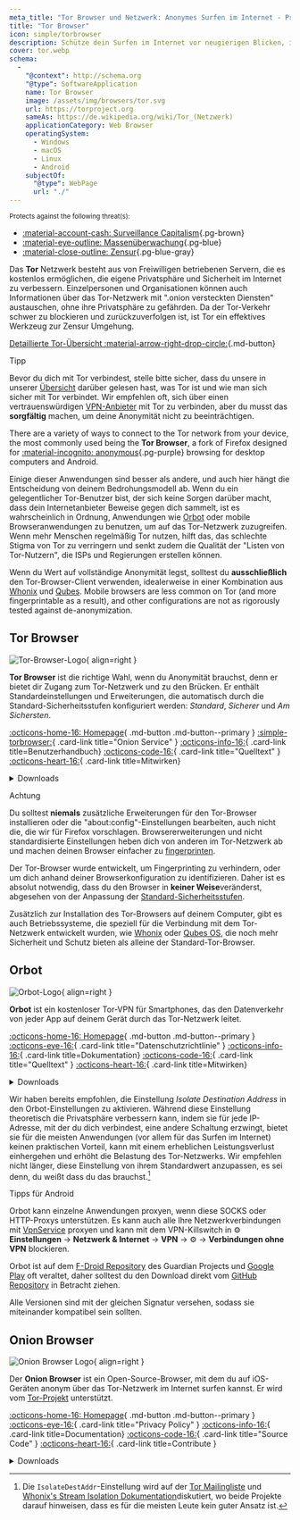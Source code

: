 ```yaml
---
meta_title: "Tor Browser und Netzwerk: Anonymes Surfen im Internet - Privacy Guides"
title: "Tor Browser"
icon: simple/torbrowser
description: Schütze dein Surfen im Internet vor neugierigen Blicken, indem du das Tor-Netzwerk nutzt, ein sicheres Netzwerk, das die Zensur umgeht.
cover: tor.webp
schema:
  - 
    "@context": http://schema.org
    "@type": SoftwareApplication
    name: Tor Browser
    image: /assets/img/browsers/tor.svg
    url: https://torproject.org
    sameAs: https://de.wikipedia.org/wiki/Tor_(Netzwerk)
    applicationCategory: Web Browser
    operatingSystem:
      - Windows
      - macOS
      - Linux
      - Android
    subjectOf:
      "@type": WebPage
      url: "./"
---
```


<small>Protects against the following threat(s):</small>

- [:material-account-cash: Surveillance Capitalism](basics/common-threats.md#surveillance-as-a-business-model ""){.pg-brown}
- [:material-eye-outline: Massenüberwachung](basics/common-threats.md#mass-surveillance-programs ""){.pg-blue}
- [:material-close-outline: Zensur](basics/common-threats.md#avoiding-censorship ""){.pg-blue-gray}

Das **Tor** Netzwerk besteht aus von Freiwilligen betriebenen Servern, die es kostenlos ermöglichen, die eigene Privatsphäre und Sicherheit im Internet zu verbessern. Einzelpersonen und Organisationen können auch Informationen über das Tor-Netzwerk mit ".onion versteckten Diensten" austauschen, ohne ihre Privatsphäre zu gefährden. Da der Tor-Verkehr schwer zu blockieren und zurückzuverfolgen ist, ist Tor ein effektives Werkzeug zur Zensur Umgehung.

[Detaillierte Tor-Übersicht :material-arrow-right-drop-circle:](advanced/tor-overview.md ""){.md-button}

<div class="admonition tip" markdown>
<p class="admonition-title">Tipp</p>

Bevor du dich mit Tor verbindest, stelle bitte sicher, dass du unsere in unserer [Übersicht](advanced/tor-overview.md) darüber gelesen hast, was Tor ist und wie man sich sicher mit Tor verbindet. Wir empfehlen oft, sich über einen vertrauenswürdigen [VPN-Anbieter](vpn.md) mit Tor zu verbinden, aber du musst das **sorgfältig** machen, um deine Anonymität nicht zu beeinträchtigen.

</div>

There are a variety of ways to connect to the Tor network from your device, the most commonly used being the **Tor Browser**, a fork of Firefox designed for [:material-incognito: anonymous](basics/common-threats.md#anonymity-vs-privacy ""){.pg-purple} browsing for desktop computers and Android.

Einige dieser Anwendungen sind besser als andere, und auch hier hängt die Entscheidung von deinem Bedrohungsmodell ab. Wenn du ein gelegentlicher Tor-Benutzer bist, der sich keine Sorgen darüber macht, dass dein Internetanbieter Beweise gegen dich sammelt, ist es wahrscheinlich in Ordnung, Anwendungen wie [Orbot](#orbot) oder mobile Browseranwendungen zu benutzen, um auf das Tor-Netzwerk zuzugreifen. Wenn mehr Menschen regelmäßig Tor nutzen, hilft das, das schlechte Stigma von Tor zu verringern und senkt zudem die Qualität der "Listen von Tor-Nutzern", die ISPs und Regierungen erstellen können.

Wenn du Wert auf vollständige Anonymität legst, solltest du **ausschließlich** den Tor-Browser-Client verwenden, idealerweise in einer Kombination aus [Whonix](desktop.md#whonix) und [Qubes](desktop.md#qubes-os). Mobile browsers are less common on Tor (and more fingerprintable as a result), and other configurations are not as rigorously tested against de-anonymization.

## Tor Browser

<div class="admonition recommendation" markdown>

![Tor-Browser-Logo](assets/img/browsers/tor.svg){ align=right }

**Tor Browser** ist die richtige Wahl, wenn du Anonymität brauchst, denn er bietet dir Zugang zum Tor-Netzwerk und zu den Brücken. Er enthält Standardeinstellungen und Erweiterungen, die automatisch durch die Standard-Sicherheitsstufen konfiguriert werden: *Standard*, *Sicherer* und *Am Sichersten*.

[:octicons-home-16: Homepage](https://www.torproject.org/de/){ .md-button .md-button--primary }
[:simple-torbrowser:](http://2gzyxa5ihm7nsggfxnu52rck2vv4rvmdlkiu3zzui5du4xyclen53wid.onion){ .card-link title="Onion Service" }
[:octicons-info-16:](https://tb-manual.torproject.org/de/){ .card-link title=Benutzerhandbuch}
[:octicons-code-16:](https://gitlab.torproject.org/tpo/applications/tor-browser){ .card-link title="Quelltext" }
[:octicons-heart-16:](https://donate.torproject.org){ .card-link title=Mitwirken}

<details class="downloads" markdown>
<summary>Downloads</summary>

- [:simple-googleplay: Google Play](https://play.google.com/store/apps/details?id=org.torproject.torbrowser)
- [:simple-android: Android](https://torproject.org/download/#android)
- [:fontawesome-brands-windows: Windows](https://torproject.org/download)
- [:simple-apple: macOS](https://torproject.org/download)
- [:simple-linux: Linux](https://torproject.org/download)

</details>

</div>

<div class="admonition danger" markdown>
<p class="admonition-title">Achtung</p>

Du solltest **niemals** zusätzliche Erweiterungen für den Tor-Browser installieren oder die "about:config"-Einstellungen bearbeiten, auch nicht die, die wir für Firefox vorschlagen. Browsererweiterungen und nicht standardisierte Einstellungen heben dich von anderen im Tor-Netzwerk ab und machen deinen Browser einfacher zu [fingerprinten](https://support.torproject.org/glossary/browser-fingerprinting).

</div>

Der Tor-Browser wurde entwickelt, um Fingerprinting zu verhindern, oder um dich anhand deiner Browserkonfiguration zu identifizieren. Daher ist es absolut notwendig, dass du den Browser in **keiner Weise**veränderst, abgesehen von der Anpassung der [Standard-Sicherheitsstufen](https://tb-manual.torproject.org/security-settings).

Zusätzlich zur Installation des Tor-Browsers auf deinem Computer, gibt es auch Betriebssysteme, die speziell für die Verbindung mit dem Tor-Netzwerk entwickelt wurden, wie [Whonix](desktop.md#whonix) oder [Qubes OS](desktop.md#qubes-os), die noch mehr Sicherheit und Schutz bieten als alleine der Standard-Tor-Browser.

## Orbot

<div class="admonition recommendation" markdown>

![Orbot-Logo](assets/img/self-contained-networks/orbot.svg){ align=right }

**Orbot** ist ein kostenloser Tor-VPN für Smartphones, das den Datenverkehr von jeder App auf deinem Gerät durch das Tor-Netzwerk leitet.

[:octicons-home-16: Homepage](https://orbot.app){ .md-button .md-button--primary }
[:octicons-eye-16:](https://orbot.app/privacy-policy){ .card-link title="Datenschutzrichtlinie" }
[:octicons-info-16:](https://orbot.app/faqs){ .card-link title=Dokumentation}
[:octicons-code-16:](https://orbot.app/code){ .card-link title="Quelltext" }
[:octicons-heart-16:](https://orbot.app/donate){ .card-link title=Mitwirken}

<details class="downloads" markdown>
<summary>Downloads</summary>

- [:simple-googleplay: Google Play](https://play.google.com/store/apps/details?id=org.torproject.android)
- [:simple-appstore: App Store](https://apps.apple.com/app/id1609461599)
- [:simple-github: GitHub](https://github.com/guardianproject/orbot/releases)

</details>

</div>

Wir haben bereits empfohlen, die Einstellung *Isolate Destination Address* in den Orbot-Einstellungen zu aktivieren. Während diese Einstellung theoretisch die Privatsphäre verbessern kann, indem sie für jede IP-Adresse, mit der du dich verbindest, eine andere Schaltung erzwingt, bietet sie für die meisten Anwendungen (vor allem für das Surfen im Internet) keinen praktischen Vorteil, kann mit einem erheblichen Leistungsverlust einhergehen und erhöht die Belastung des Tor-Netzwerks. Wir empfehlen nicht länger, diese Einstellung von ihrem Standardwert anzupassen, es sei denn, du weißt dass du das brauchst.[^1]

<div class="admonition tip" markdown>
<p class="admonition-title">Tipps für Android</p>

Orbot kann einzelne Anwendungen proxyen, wenn diese SOCKS oder HTTP-Proxys unterstützen. Es kann auch alle Ihre Netzwerkverbindungen mit [VpnService](https://developer.android.com/reference/android/net/VpnService) proxyen und kann mit dem VPN-Killswitch in :gear: **Einstellungen** → **Netzwerk & Internet** → **VPN** → :gear: → **Verbindungen ohne VPN** blockieren.

Orbot ist auf dem [F-Droid Repository](https://guardianproject.info/fdroid) des Guardian Projects und [Google Play](https://play.google.com/store/apps/details?id=org.torproject.android) oft veraltet, daher solltest du den Download direkt vom [GitHub Repository](https://github.com/guardianproject/orbot/releases) in Betracht ziehen.

Alle Versionen sind mit der gleichen Signatur versehen, sodass sie miteinander kompatibel sein sollten.

</div>

## Onion Browser

<div class="admonition recommendation" markdown>

![Onion Browser Logo](assets/img/self-contained-networks/onion_browser.svg){ align=right }

Der **Onion Browser** ist ein Open-Source-Browser, mit dem du auf iOS-Geräten anonym über das Tor-Netzwerk im Internet surfen kannst. Er wird vom [Tor-Projekt](https://support.torproject.org/glossary/onion-browser) unterstützt.

[:octicons-home-16: Homepage](https://onionbrowser.com){ .md-button .md-button--primary }
[:octicons-eye-16:](https://onionbrowser.com/privacy-policy){ .card-link title="Privacy Policy" }
[:octicons-info-16:](https://onionbrowser.com/faqs){ .card-link title=Documentation}
[:octicons-code-16:](https://github.com/OnionBrowser/OnionBrowser){ .card-link title="Source Code" }
[:octicons-heart-16:](https://onionbrowser.com/donate){ .card-link title=Contribute }

<details class="downloads" markdown>
<summary>Downloads</summary>

- [:simple-appstore: App Store](https://apps.apple.com/app/id519296448)

</details>

</div>

[^1]: Die `IsolateDestAddr`-Einstellung wird auf der [Tor Mailingliste](https://lists.torproject.org/pipermail/tor-talk/2012-May/024403.html) und [Whonix's Stream Isolation Dokumentation](https://whonix.org/wiki/Stream_Isolation)diskutiert, wo beide Projekte darauf hinweisen, dass es für die meisten Leute kein guter Ansatz ist.
